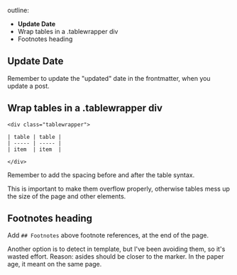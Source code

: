 outline:

- **Update Date**
- Wrap tables in a .tablewrapper div
- Footnotes heading

## Update Date

Remember to update the "updated" date in the frontmatter,
when you update a post.

## Wrap tables in a .tablewrapper div

```
<div class="tablewrapper">

| table | table |
| ----- | ----- |
| item  | item  |

</div>
```

Remember to add the spacing before and after the table syntax.

This is important to make them overflow properly,
otherwise tables mess up the size of the page and other elements.

## Footnotes heading

Add `## Footnotes` above footnote references,
at the end of the page.

Another option is to detect in template,
but I've been avoiding them,
so it's wasted effort.
Reason: asides should be closer to the marker.
In the paper age, it meant on the same page.

